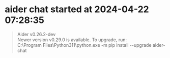 
# aider chat started at 2024-04-22 07:28:35

> Aider v0.26.2-dev  
> Newer version v0.29.0 is available. To upgrade, run:  
> C:\Program Files\Python311\python.exe -m pip install --upgrade aider-chat  
